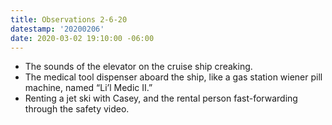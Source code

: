 ```yaml
---
title: Observations 2-6-20
datestamp: '20200206'
date: 2020-03-02 19:10:00 -06:00
---
```


- The sounds of the elevator on the cruise ship creaking.
- The medical tool dispenser aboard the ship, like a gas station wiener pill machine, named “Li’l Medic II.”
- Renting a jet ski with Casey, and the rental person fast-forwarding through the safety video.
